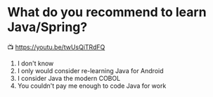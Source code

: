 # What do you recommend to learn Java/Spring?

📺 <https://youtu.be/twUsQiTRdFQ>

1. I don't know
1. I only would consider re-learning Java for Android
1. I consider Java the modern COBOL
1. You couldn't pay me enough to code Java for work
